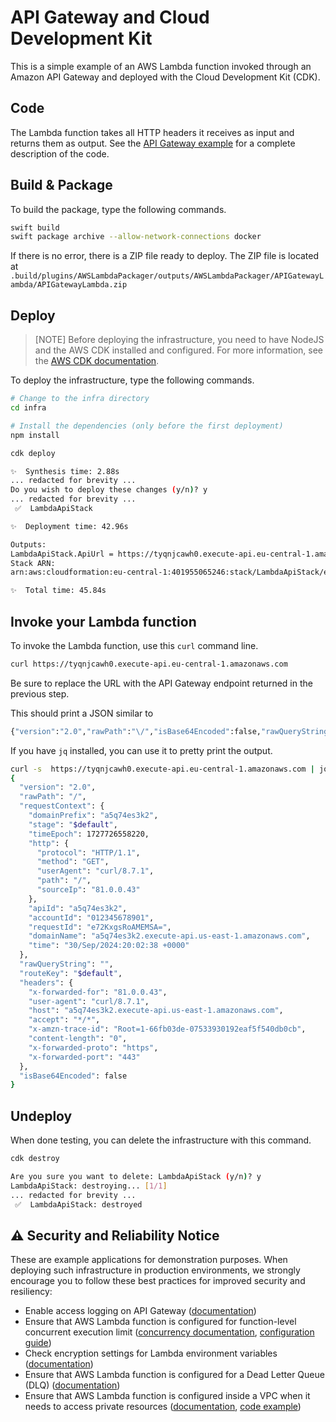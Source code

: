 # API Gateway and Cloud Development Kit

This is a simple example of an AWS Lambda function invoked through an Amazon API Gateway and deployed with the Cloud Development Kit (CDK).

## Code 

The Lambda function takes all HTTP headers it receives as input and returns them as output. See the [API Gateway example](Examples/APIGateway/README.md) for a complete description of the code.

## Build & Package 

To build the package, type the following commands.

```bash
swift build
swift package archive --allow-network-connections docker
```

If there is no error, there is a ZIP file ready to deploy. 
The ZIP file is located at `.build/plugins/AWSLambdaPackager/outputs/AWSLambdaPackager/APIGatewayLambda/APIGatewayLambda.zip`

## Deploy

>[NOTE]
>Before deploying the infrastructure, you need to have NodeJS and the AWS CDK installed and configured.
>For more information, see the [AWS CDK documentation](https://docs.aws.amazon.com/cdk/v2/guide/getting_started.html).

To deploy the infrastructure, type the following commands.

```sh
# Change to the infra directory
cd infra

# Install the dependencies (only before the first deployment)
npm install 

cdk deploy

✨  Synthesis time: 2.88s
... redacted for brevity ...
Do you wish to deploy these changes (y/n)? y
... redacted for brevity ...
 ✅  LambdaApiStack

✨  Deployment time: 42.96s

Outputs:
LambdaApiStack.ApiUrl = https://tyqnjcawh0.execute-api.eu-central-1.amazonaws.com/
Stack ARN:
arn:aws:cloudformation:eu-central-1:401955065246:stack/LambdaApiStack/e0054390-be05-11ef-9504-065628de4b89

✨  Total time: 45.84s
```

## Invoke your Lambda function

To invoke the Lambda function, use this `curl` command line.

```bash
curl https://tyqnjcawh0.execute-api.eu-central-1.amazonaws.com
```

Be sure to replace the URL with the API Gateway endpoint returned in the previous step.

This should print a JSON similar to 

```bash 
{"version":"2.0","rawPath":"\/","isBase64Encoded":false,"rawQueryString":"","headers":{"user-agent":"curl\/8.7.1","accept":"*\/*","host":"a5q74es3k2.execute-api.us-east-1.amazonaws.com","content-length":"0","x-amzn-trace-id":"Root=1-66fb0388-691f744d4bd3c99c7436a78d","x-forwarded-port":"443","x-forwarded-for":"81.0.0.43","x-forwarded-proto":"https"},"requestContext":{"requestId":"e719cgNpoAMEcwA=","http":{"sourceIp":"81.0.0.43","path":"\/","protocol":"HTTP\/1.1","userAgent":"curl\/8.7.1","method":"GET"},"stage":"$default","apiId":"a5q74es3k2","time":"30\/Sep\/2024:20:01:12 +0000","timeEpoch":1727726472922,"domainPrefix":"a5q74es3k2","domainName":"a5q74es3k2.execute-api.us-east-1.amazonaws.com","accountId":"012345678901"}
```

If you have `jq` installed, you can use it to pretty print the output.

```bash
curl -s  https://tyqnjcawh0.execute-api.eu-central-1.amazonaws.com | jq   
{
  "version": "2.0",
  "rawPath": "/",
  "requestContext": {
    "domainPrefix": "a5q74es3k2",
    "stage": "$default",
    "timeEpoch": 1727726558220,
    "http": {
      "protocol": "HTTP/1.1",
      "method": "GET",
      "userAgent": "curl/8.7.1",
      "path": "/",
      "sourceIp": "81.0.0.43"
    },
    "apiId": "a5q74es3k2",
    "accountId": "012345678901",
    "requestId": "e72KxgsRoAMEMSA=",
    "domainName": "a5q74es3k2.execute-api.us-east-1.amazonaws.com",
    "time": "30/Sep/2024:20:02:38 +0000"
  },
  "rawQueryString": "",
  "routeKey": "$default",
  "headers": {
    "x-forwarded-for": "81.0.0.43",
    "user-agent": "curl/8.7.1",
    "host": "a5q74es3k2.execute-api.us-east-1.amazonaws.com",
    "accept": "*/*",
    "x-amzn-trace-id": "Root=1-66fb03de-07533930192eaf5f540db0cb",
    "content-length": "0",
    "x-forwarded-proto": "https",
    "x-forwarded-port": "443"
  },
  "isBase64Encoded": false
}
```

## Undeploy

When done testing, you can delete the infrastructure with this command.

```bash
cdk destroy

Are you sure you want to delete: LambdaApiStack (y/n)? y
LambdaApiStack: destroying... [1/1]
... redacted for brevity ...
 ✅  LambdaApiStack: destroyed
```

## ⚠️ Security and Reliability Notice

These are example applications for demonstration purposes. When deploying such infrastructure in production environments, we strongly encourage you to follow these best practices for improved security and resiliency:

- Enable access logging on API Gateway ([documentation](https://docs.aws.amazon.com/apigateway/latest/developerguide/set-up-logging.html))
- Ensure that AWS Lambda function is configured for function-level concurrent execution limit ([concurrency documentation](https://docs.aws.amazon.com/lambda/latest/dg/lambda-concurrency.html), [configuration guide](https://docs.aws.amazon.com/lambda/latest/dg/configuration-concurrency.html))
- Check encryption settings for Lambda environment variables ([documentation](https://docs.aws.amazon.com/lambda/latest/dg/configuration-envvars-encryption.html))
- Ensure that AWS Lambda function is configured for a Dead Letter Queue (DLQ) ([documentation](https://docs.aws.amazon.com/lambda/latest/dg/invocation-async-retain-records.html#invocation-dlq))
- Ensure that AWS Lambda function is configured inside a VPC when it needs to access private resources ([documentation](https://docs.aws.amazon.com/lambda/latest/dg/configuration-vpc.html), [code example](https://github.com/awslabs/swift-aws-lambda-runtime/tree/main/Examples/ServiceLifecycle%2BPostgres))